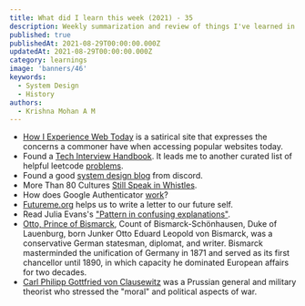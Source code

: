 ```yaml
---
title: What did I learn this week (2021) - 35
description: Weekly summarization and review of things I've learned in the final week of August 2021 
published: true
publishedAt: 2021-08-29T00:00:00.000Z
updatedAt: 2021-08-29T00:00:00.000Z
category: learnings
image: 'banners/46'
keywords: 
  - System Design
  - History
authors:
  - Krishna Mohan A M
---
```


* [How I Experience Web Today](https://how-i-experience-web-today.com/) is a satirical site that expresses the concerns a commoner have when accessing popular websites today.
* Found a [Tech Interview Handbook](https://techinterviewhandbook.org). It leads me to another curated list of helpful leetcode [problems](https://www.teamblind.com/post/New-Year-Gift---Curated-List-of-Top-75-LeetCode-Questions-to-Save-Your-Time-OaM1orEU).
* Found a good [system design blog](https://blog.discord.com/how-discord-stores-billions-of-messages-7fa6ec7ee4c7) from discord.
* More Than 80 Cultures [Still Speak in Whistles](https://www.smithsonianmag.com/science-nature/studying-whistled-languages-180978484/).
* How does Google Authenticator [work](https://prezu.ca/post/2021-07-30-totp-1/)?
* [Futureme.org](https://www.futureme.org/) helps us to write a letter to our future self.
* Read Julia Evans's ["Pattern in confusing explanations"](https://jvns.ca/blog/confusing-explanations/).
* [Otto, Prince of Bismarck](https://en.wikipedia.org/wiki/Otto_von_Bismarck), Count of Bismarck-Schönhausen, Duke of Lauenburg, born Junker Otto Eduard Leopold von Bismarck, was a conservative German statesman, diplomat, and writer. Bismarck masterminded the unification of Germany in 1871 and served as its first chancellor until 1890, in which capacity he dominated European affairs for two decades.
* [Carl Philipp Gottfried von Clausewitz](https://en.wikipedia.org/wiki/Carl_von_Clausewitz) was a Prussian general and military theorist who stressed the "moral" and political aspects of war. 


